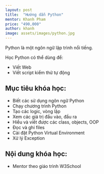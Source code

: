 ```yaml
---
layout: post
title:  "Hướng dẫn Python"
mentor: Khanh Pham
price: "490,000"
author: khanh
image: assets/images/python.jpg
---
```

Python là một ngôn ngữ lập trình nổi tiếng.

Học Python có thể dùng để:
+ Viết Web
+ Viết script kiểm thử tự động 

## Mục tiêu khóa học:
+ Biết các sử dụng ngôn ngữ Python
+ Chạy chương trình Python
+ Tạo các logic, vòng lặp
+ Xem các giá trị đầu vào, đầu ra
+ Hiểu và viết được các class, objects, OOP
+ Đọc và ghi files
+ Cài đặt Python Virtual Environment
+ Xử lý Exception

## Nội dung khóa học:
+ Mentor theo giáo trình W3School